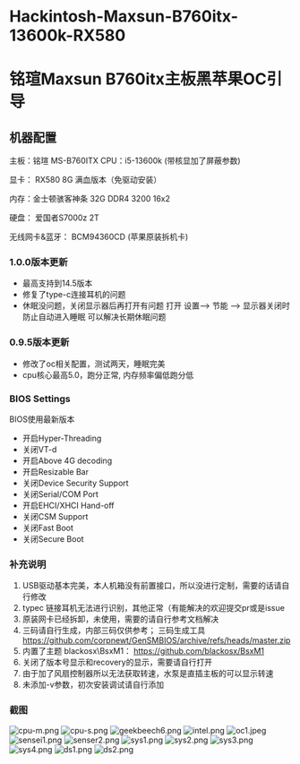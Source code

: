 # Hackintosh-Maxsun-B760itx-13600k-RX580
# 铭瑄Maxsun B760itx主板黑苹果OC引导

## 机器配置
主板：铭瑄 MS-B760ITX
CPU：i5-13600k (带核显加了屏蔽参数)

显卡： RX580 8G 满血版本（免驱动安装）

内存：金士顿骇客神条 32G DDR4 3200 16x2

硬盘： 爱国者S7000z 2T

无线网卡&蓝牙： BCM94360CD (苹果原装拆机卡) 

### 1.0.0版本更新
- 最高支持到14.5版本
- 修复了type-c连接耳机的问题
- 休眠没问题，关闭显示器后再打开有问题
打开 设置--> 节能 --> 显示器关闭时防止自动进入睡眠 
可以解决长期休眠问题


### 0.9.5版本更新
- 修改了oc相关配置，测试两天，睡眠完美
- cpu核心最高5.0，跑分正常, 内存频率偏低跑分低

### BIOS Settings
BIOS使用最新版本
* 开启Hyper-Threading
* 关闭VT-d
* 开启Above 4G decoding
* 开启Resizable Bar
* 关闭Device Security Support
* 关闭Serial/COM Port
* 开启EHCI/XHCI Hand-off
* 关闭CSM Support
* 关闭Fast Boot
* 关闭Secure Boot


### 补充说明
1. USB驱动基本完美，本人机箱没有前置接口，所以没进行定制，需要的话请自行修改
2. typec 链接耳机无法进行识别，其他正常（有能解决的欢迎提交pr或是issue
3. 原装网卡已经拆卸，未使用，需要的请自行参考文档解决
4. 三码请自行生成，内部三码仅供参考；
   三码生成工具 https://github.com/corpnewt/GenSMBIOS/archive/refs/heads/master.zip
5. 内置了主题 blackosx\BsxM1： https://github.com/blackosx/BsxM1
6. 关闭了版本号显示和recovery的显示，需要请自行打开
7. 由于加了风扇控制器所以无法获取转速，水泵是直插主板的可以显示转速
8. 未添加-v参数，初次安装调试请自行添加


### 截图
![cpu-m.png](img/cpu-m.png)
![cpu-s.png](img/cpui-s.png)
![geekbeech6.png](img/gb6.png)
![intel.png](img/intel.png)
![oc1.jpeg](img%2Foc1.jpeg)
![sensei1.png](img%2Fsensei1.png)
![senser2.png](img%2Fsenser2.png)
![sys1.png](img%2Fsys1.png)
![sys2.png](img%2Fsys2.png)
![sys3.png](img%2Fsys3.png)
![sys4.png](img%2Fsys4.png)
![ds1.png](img%2Fds1.png)
![ds2.png](img%2Fds2.png)
